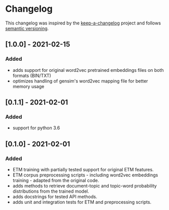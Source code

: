 # Changelog

This changelog was inspired by the [keep-a-changelog](https://github.com/olivierlacan/keep-a-changelog) project and follows [semantic versioning](https://semver.org).

## [1.0.0] - 2021-02-15

### Added

- adds support for original word2vec pretrained embeddings files on both formats (BIN/TXT)
- optimizes handling of gensim's word2vec mapping file for better memory usage

## [0.1.1] - 2021-02-01

### Added

- support for python 3.6

## [0.1.0] - 2021-02-01

### Added

- ETM training with partially tested support for original ETM features.
- ETM corpus preprocessing scripts - including word2vec embeddings training - adapted from the original code.
- adds methods to retrieve document-topic and topic-word probability distributions from the trained model.
- adds docstrings for tested API methods.
- adds unit and integration tests for ETM and preprocessing scripts.
